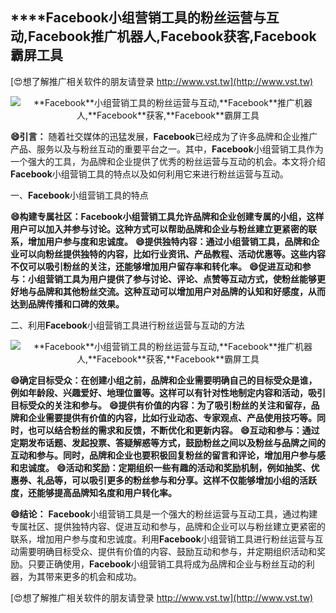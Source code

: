 ## ****Facebook**小组营销工具的粉丝运营与互动,**Facebook**推广机器人,**Facebook**获客,**Facebook**霸屏工具**

[😍想了解推广相关软件的朋友请登录 http://www.vst.tw](http://www.vst.tw)

 <center><img src="https://vst.tw/MP4/tuiguang/png/4.png" alt="**Facebook**小组营销工具的粉丝运营与互动,**Facebook**推广机器人,**Facebook**获客,**Facebook**霸屏工具"></center>

**😄引言：**
随着社交媒体的迅猛发展，**Facebook**已经成为了许多品牌和企业推广产品、服务以及与粉丝互动的重要平台之一。其中，**Facebook**小组营销工具作为一个强大的工具，为品牌和企业提供了优秀的粉丝运营与互动的机会。本文将介绍**Facebook**小组营销工具的特点以及如何利用它来进行粉丝运营与互动。

一、**Facebook**小组营销工具的特点

**😄构建专属社区：**Facebook**小组营销工具允许品牌和企业创建专属的小组，这样用户可以加入并参与讨论。这种方式可以帮助品牌和企业与粉丝建立更紧密的联系，增加用户参与度和忠诚度。**
**😄提供独特内容：通过小组营销工具，品牌和企业可以向粉丝提供独特的内容，比如行业资讯、产品教程、活动优惠等。这些内容不仅可以吸引粉丝的关注，还能够增加用户留存率和转化率。**
**😄促进互动和参与：小组营销工具为用户提供了参与讨论、评论、点赞等互动方式，使粉丝能够更好地与品牌和其他粉丝交流。这种互动可以增加用户对品牌的认知和好感度，从而达到品牌传播和口碑的效果。**

二、利用**Facebook**小组营销工具进行粉丝运营与互动的方法

 <center><img src="https://vst.tw/MP4/tuiguang/png/0.png" alt="**Facebook**小组营销工具的粉丝运营与互动,**Facebook**推广机器人,**Facebook**获客,**Facebook**霸屏工具"></center>

**😄确定目标受众：在创建小组之前，品牌和企业需要明确自己的目标受众是谁，例如年龄段、兴趣爱好、地理位置等。这样可以有针对性地制定内容和活动，吸引目标受众的关注和参与。**
**😄提供有价值的内容：为了吸引粉丝的关注和留存，品牌和企业需要提供有价值的内容，比如行业动态、专家观点、产品使用技巧等。同时，也可以结合粉丝的需求和反馈，不断优化和更新内容。**
**😄互动和参与：通过定期发布话题、发起投票、答疑解惑等方式，鼓励粉丝之间以及粉丝与品牌之间的互动和参与。同时，品牌和企业也要积极回复粉丝的留言和评论，增加用户参与感和忠诚度。**
**😄活动和奖励：定期组织一些有趣的活动和奖励机制，例如抽奖、优惠券、礼品等，可以吸引更多的粉丝参与和分享。这样不仅能够增加小组的活跃度，还能够提高品牌知名度和用户转化率。**

**😄结论：**
**Facebook**小组营销工具是一个强大的粉丝运营与互动工具，通过构建专属社区、提供独特内容、促进互动和参与，品牌和企业可以与粉丝建立更紧密的联系，增加用户参与度和忠诚度。利用**Facebook**小组营销工具进行粉丝运营与互动需要明确目标受众、提供有价值的内容、鼓励互动和参与，并定期组织活动和奖励。只要正确使用，**Facebook**小组营销工具将成为品牌和企业与粉丝互动的利器，为其带来更多的机会和成功。

[😍想了解推广相关软件的朋友请登录 http://www.vst.tw](http://www.vst.tw)



